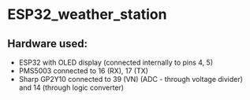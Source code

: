 # ESP32_weather_station

## Hardware used:
- ESP32 with OLED display (connected internally to pins 4, 5)
- PMS5003 connected to 16 (RX), 17 (TX)
- Sharp GP2Y10 connected to 39 (VN) (ADC - through voltage divider) and 14 (through logic converter)
